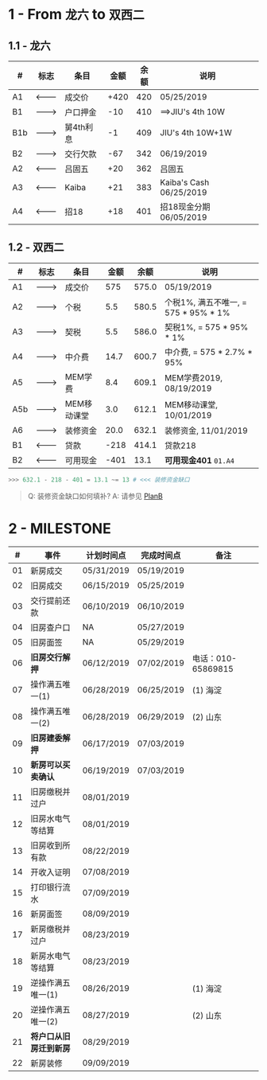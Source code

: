 # 1 - From `龙六` to `双西二`

## 1.1 - 龙六

| # |标志|    条目| 金额|余额|说明|
|-- |  --|      --|   --|  --|  --|
|A1 |<---|成交价  |  +420| 420|05/25/2019|
|B1 |--->|户口押金|   -10| 410|==>JIU's 4th 10W|
|B1b|--->|舅4th利息|   -1| 409|JIU's 4th 10W+1W|
|B2 |--->|交行欠款|   -67| 342|06/19/2019|
|A2 |<---|吕固五  |   +20| 362|吕固五|
|A3 |<---|Kaiba   |   +21| 383|Kaiba's Cash 06/25/2019|
|A4 |<---|招18    |   +18| 401|招18现金分期 06/05/2019|

## 1.2 - 双西二

| # |标志|    条目| 金额| 余额|说明|
|-- |  --|      --|   --|   --|  --|
|A1 |--->|成交价  |  575|575.0|05/19/2019|
|A2 |--->|个税    |  5.5|580.5|个税1%, 满五不唯一, = 575 * 95% * 1%|
|A3 |--->|契税    |  5.5|586.0|契税1%, = 575 * 95% * 1%|
|A4 |--->|中介费  | 14.7|600.7|中介费, = 575 * 2.7% * 95%|
|A5 |--->|MEM学费 |  8.4|609.1|MEM学费2019, 08/19/2019|
|A5b|--->|MEM移动课堂|3.0|612.1|MEM移动课堂, 10/01/2019|
|A6 |--->|装修资金| 20.0|632.1|装修资金, 11/01/2019|
|B1 |<---|贷款    |-218 |414.1|贷款218|
|B2 |<---|可用现金|-401 | 13.1|**可用现金401** `01.A4`|

```Python
>>> 632.1 - 218 - 401 = 13.1 ~= 13 # <<< 装修资金缺口
```
> Q: 装修资金缺口如何填补?
> A: 请参见 [PlanB](08Next36MPlanB.md)

# 2 - MILESTONE

| #|             事件|计划时间点|完成时间点|备注|
|--|               --|        --|        --|  --|
|01|新房成交         |05/31/2019|05/19/2019|    |
|02|旧房成交         |06/15/2019|05/25/2019|    |
|03|交行提前还款     |06/10/2019|06/10/2019|    |
|04|旧房查户口       |NA        |05/27/2019|    |
|05|旧房面签         |NA        |05/29/2019|    |
|06|**旧房交行解押** |06/12/2019|07/02/2019|电话：010-65869815|
|07|操作满五唯一(1)  |06/28/2019|06/25/2019|(1) 海淀|
|08|操作满五唯一(2)  |06/28/2019|06/29/2019|(2) 山东|
|09|**旧房建委解押** |06/17/2019|07/03/2019|    |
|10|**新房可以买卖确认**|06/19/2019|07/03/2019|    |
|11|旧房缴税并过户   |08/01/2019|          |    |
|12|旧房水电气等结算 |08/01/2019|          |    |
|13|旧房收到所有款   |08/22/2019|          |    |
|14|开收入证明       |07/08/2019|          |    |
|15|打印银行流水     |07/09/2019|          |    |
|16|新房面签         |08/09/2019|          |    |
|17|新房缴税并过户   |08/23/2019|          |    |
|18|新房水电气等结算 |08/23/2019|          |    |
|19|逆操作满五唯一(1)|08/26/2019|          |(1) 海淀|
|20|逆操作满五唯一(2)|08/27/2019|          |(2) 山东|
|21|**将户口从旧房迁到新房**|08/29/2019|          |    |
|22|新房装修         |09/09/2019|          |    |
